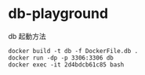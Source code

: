 # db-playground

db 起動方法

```shell
docker build -t db -f DockerFile.db .
docker run -dp -p 3306:3306 db
docker exec -it 2d4bdcb61c85 bash
```
